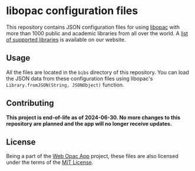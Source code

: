 libopac configuration files
===========================

This repository contains JSON configuration files for using [libopac](https://github.com/opacapp/opacclient/tree/master/opacclient/libopac) with more than 1000 public and academic libraries from all over the world. A [list of supported libraries](https://en.opacapp.net/libraries/) is available on our website.

Usage
-----
All the files are located in the `bibs` directory of this repository. You can load the JSON data from these configuration files using libopac's `Library.fromJSON(String, JSONObject)` function.

Contributing
------------

**This project is end-of-life as of 2024-06-30. No more changes to this repository are planned and the app will no longer receive updates.**

License
-------
Being a part of the [Web Opac App](https://github.com/opacapp/opacclient) project, these files are also licensed under the terms of the [MIT License](http://opensource.org/licenses/mit-license.php).
